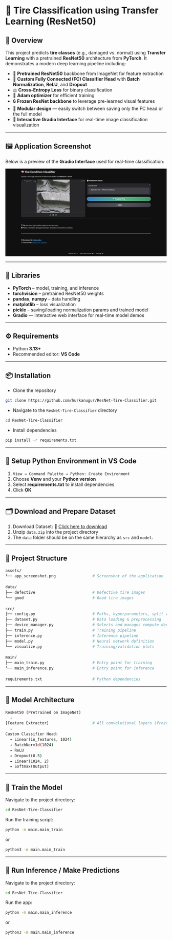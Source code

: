 # 🛞 Tire Classification using Transfer Learning (ResNet50)

## 📖 Overview
This project predicts **tire classes** (e.g., damaged vs. normal) using **Transfer Learning** with a pretrained **ResNet50** architecture from **PyTorch**. It demonstrates a modern deep learning pipeline including:

- 🧠 **Pretrained ResNet50** backbone from ImageNet for feature extraction  
- 🧩 **Custom Fully Connected (FC) Classifier Head** with **Batch Normalization**, **ReLU**, and **Dropout**  
- ⚖️ **Cross-Entropy Loss** for binary classification  
- 🚀 **Adam optimizer** for efficient training  
- 🔒 **Frozen ResNet backbone** to leverage pre-learned visual features  
- 🧰 **Modular design** — easily switch between saving only the FC head or the full model
- 🎨 **Interactive Gradio Interface** for real-time image classification visualization

---

## 🖼️ Application Screenshot

Below is a preview of the **Gradio Interface** used for real-time classification:

![Application Screenshot](assets/app_screenshot.png)

---

## 🧩 Libraries
- **PyTorch** – model, training, and inference  
- **torchvision** – pretrained ResNet50 weights
- **pandas**, **numpy** – data handling
- **matplotlib** – loss visualization  
- **pickle** – saving/loading normalization params and trained model
- **Gradio** — interactive web interface for real-time model demos 

---

## ⚙️ Requirements

- Python **3.13+**
- Recommended editor: **VS Code**

---

## 📦 Installation

- Clone the repository
```bash
git clone https://github.com/hurkanugur/ResNet-Tire-Classifier.git
```

- Navigate to the `ResNet-Tire-Classifier` directory
```bash
cd ResNet-Tire-Classifier
```

- Install dependencies
```bash
pip install -r requirements.txt
```

---

## 🔧 Setup Python Environment in VS Code

1. `View → Command Palette → Python: Create Environment`  
2. Choose **Venv** and your **Python version**  
3. Select **requirements.txt** to install dependencies  
4. Click **OK**

---

## 🗂️ Download and Prepare Dataset

1. Download Dataset: 🔗 [Click here to download](https://drive.google.com/file/d/1_sR9tTuYAGgjiPNx9AelcsG8IStg6F1j/view?usp=sharing)
2. Unzip `data.zip` into the project directory
3. The `data` folder should be on the same hierarchy as `src` and `model`.

---

## 📂 Project Structure

```bash
assets/
└── app_screenshot.png                # Screenshot of the application

data/
├── defective                         # Defective tire images
└── good                              # Good tire images

src/
├── config.py                         # Paths, hyperparameters, split ratios
├── dataset.py                        # Data loading & preprocessing
├── device_manager.py                 # Selects and manages compute device
├── train.py                          # Training pipeline
├── inference.py                      # Inference pipeline
├── model.py                          # Neural network definition
└── visualize.py                      # Training/validation plots

main/
├── main_train.py                     # Entry point for training
└── main_inference.py                 # Entry point for inference

requirements.txt                      # Python dependencies
```

---

## 📂 Model Architecture

```bash
ResNet50 (Pretrained on ImageNet)
  ↓
[Feature Extractor]                   # All convolutional layers (frozen)
  ↓
Custom Classifier Head:
  → Linear(in_features, 1024)
  → BatchNorm1d(1024)
  → ReLU
  → Dropout(0.5)
  → Linear(1024, 2)
  → Softmax(Output)
```

---

## 📂 Train the Model
Navigate to the project directory:
```bash
cd ResNet-Tire-Classifier
```

Run the training script:
```bash
python -m main.main_train
```
or
```bash
python3 -m main.main_train
```

---

## 📂 Run Inference / Make Predictions
Navigate to the project directory:
```bash
cd ResNet-Tire-Classifier
```

Run the app:
```bash
python -m main.main_inference
```
or
```bash
python3 -m main.main_inference
```
